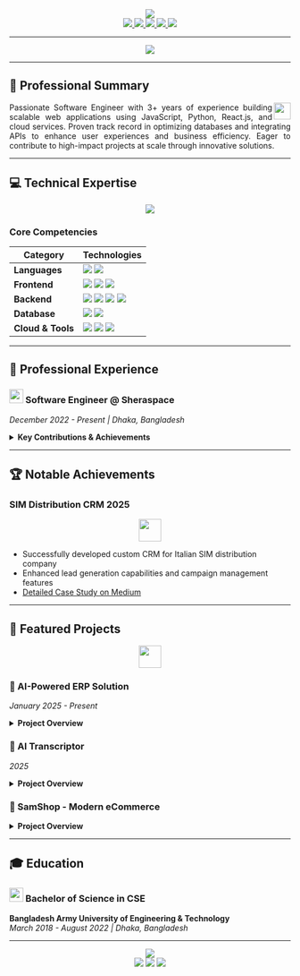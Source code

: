 <div align="center">
  <img src="https://capsule-render.vercel.app/api?type=waving&color=gradient&customColorList=6,11,20&height=200&section=header&text=Rakibul%20Hassan%20Saimum&fontSize=50&fontColor=fff&animation=twinkling&fontAlignY=35" />
</div>

<div align="center">
  <a href="mailto:gsaimum@gmail.com">
    <img src="https://img.shields.io/badge/Gmail-D14836?style=for-the-badge&logo=gmail&logoColor=white" />
  </a>
  <a href="https://linkedin.com/in/Saimum">
    <img src="https://img.shields.io/badge/LinkedIn-0077B5?style=for-the-badge&logo=linkedin&logoColor=white" />
  </a>
  <a href="https://github.com/saimum1">
    <img src="https://img.shields.io/badge/GitHub-100000?style=for-the-badge&logo=github&logoColor=white" />
  </a>
  <a href="https://medium.com/@gsaimum">
    <img src="https://img.shields.io/badge/Medium-12100E?style=for-the-badge&logo=medium&logoColor=white" />
  </a>
  <a href="[Portfolio-Link]">
    <img src="https://img.shields.io/badge/Portfolio-000?style=for-the-badge&logo=about.me&logoColor=white" />
  </a>
</div>

---

<div align="center">
  <img src="https://readme-typing-svg.herokuapp.com?font=Fira+Code&size=25&pause=1000&color=00FF00&background=00000000&center=true&vCenter=true&width=500&lines=Results-Driven+Software+Engineer;3%2B+Years+in+Web+Development;JavaScript+%7C+Python+%7C+React.js;Cloud+Services+%26+API+Integration" />
</div>

---

## 🌟 Professional Summary
<div align="justify">
  <p>
    <img src="https://media.giphy.com/media/v1.Y2lkPTc5MGI3NjExaWJ4b2VqZ2l3b2F3dG5tZ2Q3b2J3dG1oY2R4dW1oY2R4dW1oYSZlcD12MV9pbnRlcm5hbF9naWZfYnlfaWQmY3Q9Zw/3o7aD2v3Q0J7aL8DkE/giphy.gif" width="30" align="right">
    Passionate Software Engineer with 3+ years of experience building scalable web applications using JavaScript, Python, React.js, and cloud services. Proven track record in optimizing databases and integrating APIs to enhance user experiences and business efficiency. Eager to contribute to high-impact projects at scale through innovative solutions.
  </p>
</div>

---

## 💻 Technical Expertise
<div align="center">
  <img src="https://skillicons.dev/icons?i=js,python,react,nextjs,nodejs,express,typescript,flask,fastapi,postgres,mongodb,docker,git,linux&theme=light" />
</div>

### Core Competencies
| Category | Technologies |
|----------|--------------|
| **Languages** | <img src="https://img.shields.io/badge/JavaScript-F7DF1E?style=for-the-badge&logo=javascript&logoColor=black" /> <img src="https://img.shields.io/badge/Python-3776AB?style=for-the-badge&logo=python&logoColor=white" /> |
| **Frontend** | <img src="https://img.shields.io/badge/React-20232A?style=for-the-badge&logo=react&logoColor=61DAFB" /> <img src="https://img.shields.io/badge/Next.js-000000?style=for-the-badge&logo=next.js&logoColor=white" /> <img src="https://img.shields.io/badge/Redux-593D88?style=for-the-badge&logo=redux&logoColor=white" /> |
| **Backend** | <img src="https://img.shields.io/badge/Node.js-43853D?style=for-the-badge&logo=node.js&logoColor=white" /> <img src="https://img.shields.io/badge/Express.js-404D59?style=for-the-badge" /> <img src="https://img.shields.io/badge/Flask-000000?style=for-the-badge&logo=flask&logoColor=white" /> <img src="https://img.shields.io/badge/FastAPI-005571?style=for-the-badge&logo=fastapi" /> |
| **Database** | <img src="https://img.shields.io/badge/PostgreSQL-316192?style=for-the-badge&logo=postgresql&logoColor=white" /> <img src="https://img.shields.io/badge/MongoDB-4EA94B?style=for-the-badge&logo=mongodb&logoColor=white" /> |
| **Cloud & Tools** | <img src="https://img.shields.io/badge/Docker-2496ED?style=for-the-badge&logo=docker&logoColor=white" /> <img src="https://img.shields.io/badge/Git-F05032?style=for-the-badge&logo=git&logoColor=white" /> <img src="https://img.shields.io/badge/OpenAI-412991?style=for-the-badge&logo=OpenAI&logoColor=white" /> |

---

## 🚀 Professional Experience
### <img src="https://media.giphy.com/media/v1.Y2lkPTc5MGI3NjExd3N1eG5vM2J2dG1zYzN3b3F6eG1tZ2J6aGZ3d3R5eG1oY2R4dW1oYSZlcD12MV9pbnRlcm5hbF9naWZfYnlfaWQmY3Q9Zw/3o7aD2v3Q0J7aL8DkE/giphy.gif" width="25"> Software Engineer @ Sheraspace
*December 2022 - Present | Dhaka, Bangladesh*

<div align="justify">
  <details>
    <summary><b>Key Contributions & Achievements</b></summary>
    <ul>
      <li>🚀 Built responsive CRM frontend with React.js & Redux, enhancing lead generation by 35%</li>
      <li>⚡ Designed scalable Flask APIs and optimized PostgreSQL queries, improving performance by 40%</li>
      <li>📊 Streamlined customer support with ticketing system and analytical dashboards</li>
      <li>🏗️ Applied modular architecture and SOLID principles for maintainable growth</li>
      <li>📚 Authored comprehensive technical documentation for seamless team handovers</li>
    </ul>
  </details>
</div>

---

## 🏆 Notable Achievements
### SIM Distribution CRM 2025
<div align="center">
  <img src="https://media.giphy.com/media/v1.Y2lkPTc5MGI3NjExeG5vM2J2dG1zYzN3b3F6eG1tZ2J6aGZ3d3R5eG1oY2R4dW1oYSZlcD12MV9pbnRlcm5hbF9naWZfYnlfaWQmY3Q9Zw/3o7aD2v3Q0J7aL8DkE/giphy.gif" width="40">
</div>

- Successfully developed custom CRM for Italian SIM distribution company
- Enhanced lead generation capabilities and campaign management features
- [Detailed Case Study on Medium](https://medium.com/@gsaimum/sim-distribution-crm-case-study)

---

## 💼 Featured Projects
<div align="center">
  <img src="https://media.giphy.com/media/v1.Y2lkPTc5MGI3NjExd3N1eG5vM2J2dG1zYzN3b3F6eG1tZ2J6aGZ3d3R5eG1oY2R4dW1oYSZlcD12MV9pbnRlcm5hbF9naWZfYnlfaWQmY3Q9Zw/3o7aD2v3Q0J7aL8DkE/giphy.gif" width="40">
</div>

### 🧠 AI-Powered ERP Solution
*January 2025 - Present*
<div align="justify">
  <details>
    <summary><b>Project Overview</b></summary>
    <p>AI-enhanced ERP system for e-commerce data management with real-time analytics</p>
    <ul>
      <li><b>Frontend (React):</b> Powerful React-Redux CMS with responsive controls</li>
      <li><b>Backend (FastAPI):</b> Scalable API for secure e-commerce data management</li>
      <li><b>AI Integration:</b> Predictive analytics for inventory and sales forecasting</li>
    </ul>
  </details>
</div>

### 🎤 AI Transcriptor
*2025*
<div align="justify">
  <details>
    <summary><b>Project Overview</b></summary>
    <p>Multilingual transcription service using advanced AI models</p>
    <ul>
      <li>Python-based application using OpenAI Whisper for audio/video transcription</li>
      <li>Integrated Gladia API for Bangla to English conversion</li>
      <li>Real-time processing with 95%+ accuracy</li>
    </ul>
  </details>
</div>

### 🛒 SamShop - Modern eCommerce
<div align="justify">
  <details>
    <summary><b>Project Overview</b></summary>
    <p>Next-generation eCommerce platform with seamless admin integration</p>
    <ul>
      <li><b>Tech Stack:</b> Next.js + TypeScript (Frontend), FastAPI (Backend)</li>
      <li><b>Features:</b> Dynamic animations, real-time inventory, secure checkout</li>
      <li><b>Integration:</b> Admin panel aligned with ERP-Solution</li>
    </ul>
  </details>
</div>

---

## 🎓 Education
### <img src="https://media.giphy.com/media/v1.Y2lkPTc5MGI3NjExd3N1eG5vM2J2dG1zYzN3b3F6eG1tZ2J6aGZ3d3R5eG1oY2R4dW1oYSZlcD12MV9pbnRlcm5hbF9naWZfYnlfaWQmY3Q9Zw/3o7aD2v3Q0J7aL8DkE/giphy.gif" width="25"> Bachelor of Science in CSE
**Bangladesh Army University of Engineering & Technology**  
*March 2018 - August 2022 | Dhaka, Bangladesh*

---

<div align="center">
  <img src="https://capsule-render.vercel.app/api?type=waving&color=gradient&customColorList=6,11,20&height=150&section=footer&text=Let's+Build+Something+Amazing+Together!&fontSize=30&fontColor=fff&animation=twinkling&fontAlignY=65" />
</div>

<div align="center">
  <img src="https://komarev.com/ghpvc/?username=saimum1&style=for-the-badge&color=blueviolet" />
  <img src="https://img.shields.io/github/followers/saimum1?style=for-the-badge&color=blueviolet" />
  <img src="https://img.shields.io/github/stars/saimum1?style=for-the-badge&color=blueviolet" />
</div>
